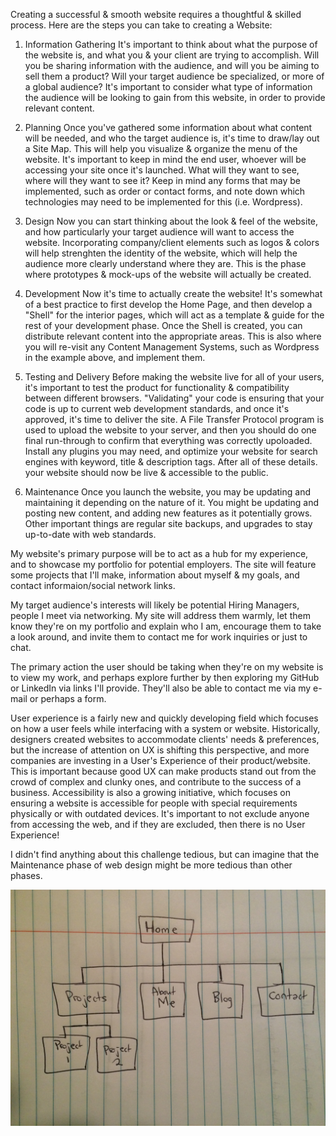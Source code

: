 Creating a successful & smooth website requires a thoughtful & skilled process. Here are the steps you can take to creating a Website:

1. Information Gathering
It's important to think about what the purpose of the website is, and what you & your client are trying to accomplish. Will you be sharing information with the audience, and will you be aiming to sell them a product? Will your target audience be specialized, or more of a global audience?
It's important to consider what type of information the audience will be looking to gain from this website, in order to provide relevant content.

2. Planning
Once you've gathered some information about what content will be needed, and who the target audience is, it's time to draw/lay out a Site Map. This will help you visualize & organize the menu of the website. It's important to keep in mind the end user, whoever will be accessing your site once it's launched. What will they want to see, where will they want to see it? Keep in mind any forms that may be implemented, such as order or contact forms, and note down which technologies may need to be implemented for this (i.e. Wordpress).

3. Design
Now you can start thinking about the look & feel of the website, and how particularly your target audience will want to access the website. Incorporating company/client elements such as logos & colors will help strenghten the identity of the website, which will help the audience more clearly understand where they are. This is the phase where prototypes & mock-ups of the website will actually be created.

4. Development
Now it's time to actually create the website! It's somewhat of a best practice to first develop the Home Page, and then develop a "Shell" for the interior pages, which will act as a template & guide for the rest of your development phase. Once the Shell is created, you can distribute relevant content into the appropriate areas. This is also where you will re-visit any Content Management Systems, such as Wordpress in the example above, and implement them. 

5. Testing and Delivery
Before making the website live for all of your users, it's important to test the product for functionality & compatibility between different browsers. "Validating" your code is ensuring that your code is up to current web development standards, and once it's approved, it's time to deliver the site. A File Transfer Protocol program is used to upload the website to your server, and then you should do one final run-through to confirm that everything was correctly upoloaded. Install any plugins you may need, and optimize your website for search engines with keyword, title & description tags. After all of these details. your website should now be live & accessible to the public.

6. Maintenance
Once you launch the website, you may be updating and maintaining it depending on the nature of it. You might be updating and posting new content, and adding new features as it potentially grows. Other important things are regular site backups, and upgrades to stay up-to-date with web standards.


My website's primary purpose will be to act as a hub for my experience, and to showcase my portfolio for potential employers. The site will feature some projects that I'll make, information about myself & my goals, and contact informaion/social network links.

My target audience's interests will likely be potential Hiring Managers, people I meet via networking. My site will address them warmly, let them know they're on my portfolio and explain who I am, encourage them to take a look around, and invite them to contact me for work inquiries or just to chat.

The primary action the user should be taking when they're on my website is to view my work, and perhaps explore further by then exploring my GitHub or LinkedIn via links I'll provide. They'll also be able to contact me via my e-mail or perhaps a form.

User experience is a fairly new and quickly developing field which focuses on how a user feels while interfacing with a system or website. Historically, designers created websites to accommodate clients' needs & preferences, but the increase of attention on UX is shifting this perspective, and more companies are investing in a User's Experience of their product/website. This is important because good UX can make products stand out from the crowd of complex and clunky ones, and contribute to the success of a business. Accessibility is also a growing initiative, which focuses on ensuring a website is accessible for people with special requirements physically or with outdated devices. It's important to not exclude anyone from accessing the web, and if they are excluded, then there is no User Experience!

I didn't find anything about this challenge tedious, but can imagine that the Maintenance phase of web design might be more tedious than other phases.


![Site Map](imgs/site-map.JPG)



